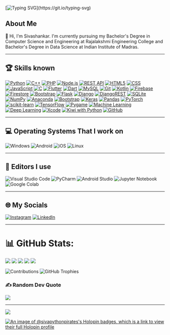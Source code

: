 [![Typing SVG](https://readme-typing-svg.herokuapp.com?color=00FFFF&lines=Welcome+to+my+github+profile!)](https://git.io/typing-svg)
## About Me
👋 Hi, I'm Sivashankar. 
    I'm currently pursuing my Bachelor's Degree in Computer Science and Engineering at Rajalakshmi Engineering College and  Bachelor's Degree in Data Science at Indian Institute of Madras.

---

## 🏆 Skills known

[![Python](https://img.shields.io/badge/Python-3776AB?style=for-the-badge&logo=python&logoColor=white)](https://www.python.org "Python")
[![C++](https://img.shields.io/badge/-C++-00599C?style=for-the-badge&logo=c%2B%2B&logoColor=white)](https://en.wikipedia.org/wiki/C%2B%2B "C++")
[![PHP](https://img.shields.io/badge/-PHP-777BB4?style=for-the-badge&logo=php&logoColor=white)](https://www.php.net "PHP")
[![Node.js](https://img.shields.io/badge/-Node.js-339933?style=for-the-badge&logo=node.js&logoColor=white)](https://nodejs.org "Node.js")
[![REST API](https://img.shields.io/badge/-REST%20API-6DB33F?style=for-the-badge&logo=rest-api&logoColor=white)](https://en.wikipedia.org/wiki/Representational_state_transfer "REST API")
[![HTML5](https://img.shields.io/badge/HTML5-E34F26?style=for-the-badge&logo=html5&logoColor=white)](https://en.wikipedia.org/wiki/HTML5 "HTML5")
[![CSS](https://img.shields.io/badge/-CSS-1572B6?style=for-the-badge&logo=css3&logoColor=white)](https://en.wikipedia.org/wiki/CSS "CSS")
[![JavaScript](https://img.shields.io/badge/-JavaScript-F7DF1E?style=for-the-badge&logo=javascript&logoColor=black)](https://en.wikipedia.org/wiki/JavaScript "JavaScript")
[![C](https://img.shields.io/badge/C-00599C?style=for-the-badge&logo=c&logoColor=white)](https://en.wikipedia.org/wiki/C_(programming_language) "C")
[![Flutter](https://img.shields.io/badge/Flutter-02569B?style=for-the-badge&logo=flutter&logoColor=white)](https://flutter.dev "Flutter")
[![Dart](https://img.shields.io/badge/Dart-0175C2?style=for-the-badge&logo=dart&logoColor=white)](https://dart.dev "Dart")
[![MySQL](https://img.shields.io/badge/MySQL-00000F?style=for-the-badge&logo=mysql&logoColor=white)](https://www.mysql.com "MySQL")
[![Git](https://img.shields.io/badge/GIT-121011?style=for-the-badge&logo=git)](https://git-scm.com "Git")
[![Kotlin](https://img.shields.io/badge/kotlin-%230095D5.svg?style=for-the-badge&logo=kotlin&logoColor=white)](https://kotlinlang.org "Kotlin")
[![Firebase](https://img.shields.io/badge/-Firebase-FFCA28?style=for-the-badge&logo=firebase&logoColor=white)](https://firebase.google.com "Firebase")
[![Firestore](https://img.shields.io/badge/-Firestore-FFA000?style=for-the-badge&logo=firebase&logoColor=white)](https://firebase.google.com/docs/firestore "Firestore")
[![Bootstrap](https://img.shields.io/badge/bootstrap-%23563D7C.svg?style=for-the-badge&logo=bootstrap&logoColor=white)](https://getbootstrap.com "Bootstrap")
[![Flask](https://img.shields.io/badge/flask-%23000.svg?style=for-the-badge&logo=flask&logoColor=white)](https://flask.palletsprojects.com "Flask")
[![Django](https://img.shields.io/badge/django-%23092E20.svg?style=for-the-badge&logo=django&logoColor=white)](https://www.djangoproject.com "Django")
[![DjangoREST](https://img.shields.io/badge/DJANGO-REST-ff1709?style=for-the-badge&logo=django&logoColor=white&color=ff1709&labelColor=gray)](https://www.django-rest-framework.org "DjangoREST")
[![SQLite](https://img.shields.io/badge/sqlite-%2307405e.svg?style=for-the-badge&logo=sqlite&logoColor=white)](https://www.sqlite.org "SQLite")
[![NumPy](https://img.shields.io/badge/numpy-%23013243.svg?style=for-the-badge&logo=numpy&logoColor=white)](https://numpy.org "NumPy")
[![Anaconda](https://img.shields.io/badge/Anaconda-%2344A833.svg?style=for-the-badge&logo=anaconda&logoColor=white)](https://www.anaconda.com "Anaconda")
[![Bootstrap](https://img.shields.io/badge/bootstrap-%23563D7C.svg?style=for-the-badge&logo=bootstrap&logoColor=white)](https://getbootstrap.com "Bootstrap")
[![Keras](https://img.shields.io/badge/Keras-%23D00000.svg?style=for-the-badge&logo=Keras&logoColor=white)](https://keras.io "Keras")
[![Pandas](https://img.shields.io/badge/pandas-%23150458.svg?style=for-the-badge&logo=pandas&logoColor=white)](https://pandas.pydata.org "Pandas")
[![PyTorch](https://img.shields.io/badge/PyTorch-%23EE4C2C.svg?style=for-the-badge&logo=PyTorch&logoColor=white)](https://pytorch.org "PyTorch")
[![scikit-learn](https://img.shields.io/badge/scikit--learn-%23F7931E.svg?style=for-the-badge&logo=scikit-learn&logoColor=white)](https://scikit-learn.org "scikit-learn")
[![TensorFlow](https://img.shields.io/badge/TensorFlow-%23FF6F00.svg?style=for-the-badge&logo=TensorFlow&logoColor=white)](https://www.tensorflow.org "TensorFlow")
[![Pygame](https://img.shields.io/badge/Pygame-3776AB?style=for-the-badge&logo=pygame&logoColor=white)](https://www.pygame.org "Pygame")
[![Machine Learning](https://img.shields.io/badge/-Machine%20Learning-FF6F00?logo=python&logoColor=white&style=for-the-badge)](https://en.wikipedia.org/wiki/Machine_learning "Machine Learning")
[![Deep Learning](https://img.shields.io/badge/-Deep%20Learning-%23FF6F00?logo=python&logoColor=white&style=for-the-badge)](https://en.wikipedia.org/wiki/Deep_learning "Deep Learning")
[![Xcode](https://img.shields.io/badge/Xcode-007ACC?style=for-the-badge&logo=xcode&logoColor=white)](https://developer.apple.com/xcode "Xcode")
[![Kiwi with Python](https://img.shields.io/badge/Kiwi-3776AB?logo=python&logoColor=white&style=for-the-badge)](https://en.wikipedia.org/wiki/Kiwi "Kiwi with Python")
[![GitHub](https://img.shields.io/badge/GitHub-181717?style=for-the-badge&logo=github&logoColor=white)](https://github.com "GitHub")


---

## 💻 Operating Systems That I work on
![Windows](https://img.shields.io/badge/Windows-0078D6?style=for-the-badge&logo=windows&logoColor=white) ![Android](https://img.shields.io/badge/Android-3DDC84?style=for-the-badge&logo=android&logoColor=white) ![iOS](https://img.shields.io/badge/iOS-000000?style=for-the-badge&logo=ios&logoColor=white) ![Linux](https://img.shields.io/badge/Linux-FCC624?style=for-the-badge&logo=linux&logoColor=black)




---

## 📝 Editors I use 
![Visual Studio Code](https://img.shields.io/badge/Visual%20Studio%20Code-007ACC?style=for-the-badge&logo=visual-studio-code&logoColor=white)
![PyCharm](https://img.shields.io/badge/PyCharm-000000?style=for-the-badge&logo=pycharm&logoColor=white)
![Android Studio](https://img.shields.io/badge/Android%20Studio-3DDC84?style=for-the-badge&logo=android-studio&logoColor=white)
![Jupyter Notebook](https://img.shields.io/badge/Jupyter%20Notebook-F37626?style=for-the-badge&logo=jupyter&logoColor=white)
![Google Colab](https://img.shields.io/badge/Google%20Colab-F9AB00?style=for-the-badge&logo=google-colab&logoColor=white)

---

## 🌐 My Socials
[![Instagram](https://img.shields.io/badge/Instagram-%23E4405F.svg?logo=Instagram&logoColor=white)](https://www.instagram.com/_.shadow._.prince._) [![LinkedIn](https://img.shields.io/badge/LinkedIn-%230077B5.svg?logo=linkedin&logoColor=white)](https://www.linkedin.com/in/sivashankar-s-33117b249) 

---

# 📊 GitHub Stats:

<img src="http://github-profile-summary-cards.vercel.app/api/cards/profile-details?username=Siva-PythonPirates&theme=github_dark" />
<img src="http://github-profile-summary-cards.vercel.app/api/cards/repos-per-language?username=Siva-PythonPirates&theme=github_dark" />
<img src="http://github-profile-summary-cards.vercel.app/api/cards/stats?username=Siva-PythonPirates&theme=github_dark" />
<img src="http://github-profile-summary-cards.vercel.app/api/cards/productive-time?username=Siva-PythonPirates&theme=github_dark" />
<img src="http://github-profile-summary-cards.vercel.app/api/cards/most-commit-language?username=Siva-PythonPirates&theme=github_dark" />


![Contributions](https://github-readme-streak-stats.herokuapp.com/?user=Siva-PythonPirates&theme=dark)
![GitHub Trophies](https://github-profile-trophy.vercel.app/?username=Siva-PythonPirates&theme=darkhub&no-frame=true)




### ✍️ Random Dev Quote
![](https://quotes-github-readme.vercel.app/api?type=horizontal&theme=dark)

---
[![](https://visitcount.itsvg.in/api?id=Siva-PythonPirates&label=Profile%20Views&color=0&icon=0&pretty=true)](https://visitcount.itsvg.in)


[![An image of @sivapythonpirates's Holopin badges, which is a link to view their full Holopin profile](https://holopin.me/sivapythonpirates)](https://holopin.io/@sivapythonpirates)
